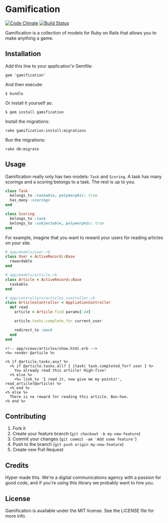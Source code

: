 # Gamification

[![Code Climate](https://codeclimate.com/github/hyperoslo/gamification.png)](https://codeclimate.com/github/hyperoslo/gamification)
[![Build Status](https://travis-ci.org/hyperoslo/gamification.png)](https://travis-ci.org/hyperoslo/gamification)

Gamification is a collection of models for Ruby on Rails that allows you to make anything a game.

## Installation

Add this line to your application's Gemfile:

    gem 'gamification'

And then execute:

    $ bundle

Or install it yourself as:

    $ gem install gamification

Install the migrations:

    rake gamification:install:migrations
    
Run the migrations:

    rake db:migrate

## Usage

Gamification really only has two models: `Task` and `Scoring`. A task has many scorings and a
scoring belongs to a task. The rest is up to you.

```ruby
class Task
  belongs_to :taskable, polymorphic: true
  has_many :scorings
end

class Scoring
  belongs_to :task
  belongs_to :subjectable, polymorphic: true
end
```

For example, imagine that you want to reward your users for reading articles on your site.

```ruby
# app/models/user.rb
class User < ActiveRecord::Base
  rewardable
end

# app/models/article.rb
class Article < ActiveRecord::Base
  taskable
end

# app/controllers/articles_controller.rb
class ArticlesController < AppliationController
  def read
    article = Article.find params[:id]

    article.tasks.complete_for current_user

    redirect_to :back
  end
end
```

```erb
<!-- app/views/articles/show.html.erb -->
<%= render @article %>

<% if @article.tasks.any? %>
  <% if @article.tasks.all? { |task| task.completed_for? user } %>
    You already read this article! High-five!
  <% else %>
    <%= link_to 'I read it, now give me my points!', read_article(@article) %>
  <% end %>
<% else %>
  There is no reward for reading this article. Boo-hoo.
<% end %>
```

## Contributing

1. Fork it
2. Create your feature branch (`git checkout -b my-new-feature`)
3. Commit your changes (`git commit -am 'Add some feature'`)
4. Push to the branch (`git push origin my-new-feature`)
5. Create new Pull Request

## Credits

Hyper made this. We're a digital communications agency with a passion for good code,
and if you're using this library we probably want to hire you.

## License

Gamification is available under the MIT license. See the LICENSE file for more info.
